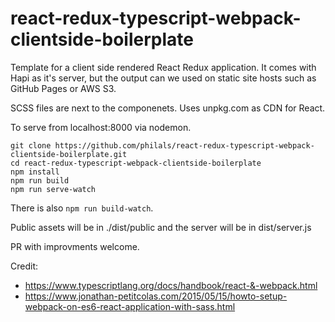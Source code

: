 # react-redux-typescript-webpack-clientside-boilerplate

Template for a client side rendered React Redux application. It comes with Hapi as it's server, but the output can we used on static site hosts such as GitHub Pages or AWS S3.

SCSS files are next to the componenets.
Uses unpkg.com as CDN for React.

To serve from localhost:8000 via nodemon.

```
git clone https://github.com/philals/react-redux-typescript-webpack-clientside-boilerplate.git
cd react-redux-typescript-webpack-clientside-boilerplate
npm install
npm run build
npm run serve-watch
```

There is also `npm run build-watch`.

Public assets will be in ./dist/public and the server will be in dist/server.js

PR with improvments welcome.

Credit:
- https://www.typescriptlang.org/docs/handbook/react-&-webpack.html
- https://www.jonathan-petitcolas.com/2015/05/15/howto-setup-webpack-on-es6-react-application-with-sass.html
